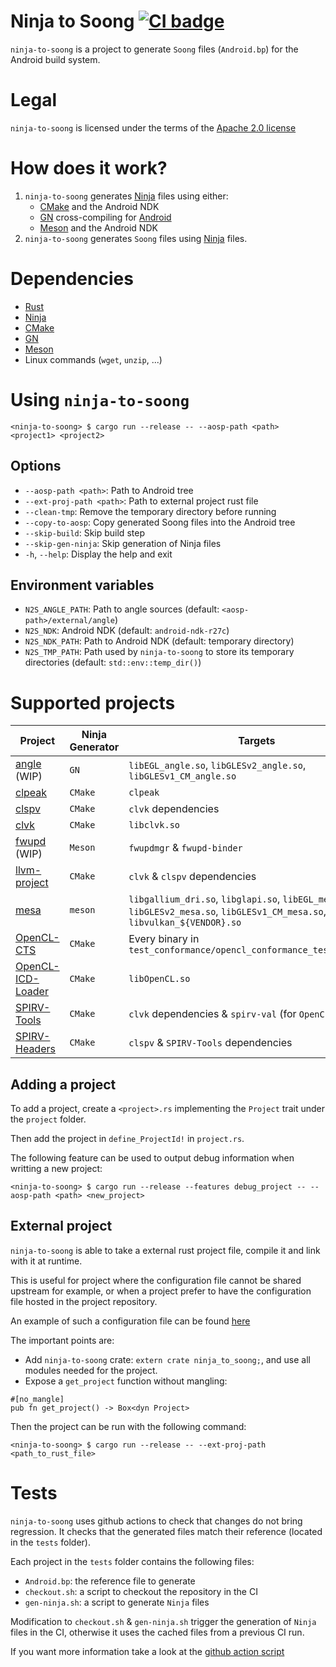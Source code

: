 # Ninja to Soong [![CI badge](https://github.com/rjodinchr/ninja-to-soong/actions/workflows/presubmit.yml/badge.svg?branch=main)](https://github.com/rjodinchr/ninja-to-soong/actions/workflows/presubmit.yml?query=branch%3Amain++)

`ninja-to-soong` is a project to generate `Soong` files (`Android.bp`) for the Android build system.

# Legal

`ninja-to-soong` is licensed under the terms of the [Apache 2.0 license](LICENSE)

# How does it work?

1. `ninja-to-soong` generates [Ninja](https://ninja-build.org/) files using either:
    - [CMake](https://cmake.org/) and the Android NDK
    - [GN](https://github.com/o-lim/generate-ninja) cross-compiling for [Android](https://gn.googlesource.com/gn/+/HEAD/docs/quick_start.md#cross_compiling-to-a-target-os-or-architecture)
    - [Meson](https://mesonbuild.com/) and the Android NDK
2. `ninja-to-soong` generates `Soong` files using [Ninja](https://ninja-build.org/) files.

# Dependencies

* [Rust](https://www.rust-lang.org/)
* [Ninja](https://ninja-build.org/)
* [CMake](https://cmake.org/)
* [GN](https://gn.googlesource.com/gn/)
* [Meson](https://mesonbuild.com/)
* Linux commands (`wget`, `unzip`, ...)

# Using `ninja-to-soong`

```
<ninja-to-soong> $ cargo run --release -- --aosp-path <path> <project1> <project2>
```

## Options

* `--aosp-path <path>`: Path to Android tree
* `--ext-proj-path <path>`: Path to external project rust file
* `--clean-tmp`: Remove the temporary directory before running
* `--copy-to-aosp`: Copy generated Soong files into the Android tree
* `--skip-build`: Skip build step
* `--skip-gen-ninja`: Skip generation of Ninja files
* `-h`, `--help`: Display the help and exit

## Environment variables

* `N2S_ANGLE_PATH`: Path to angle sources (default: `<aosp-path>/external/angle`)
* `N2S_NDK`: Android NDK (default: `android-ndk-r27c`)
* `N2S_NDK_PATH`: Path to Android NDK (default: temporary directory)
* `N2S_TMP_PATH`: Path used by `ninja-to-soong` to store its temporary directories (default: `std::env::temp_dir()`)

# Supported projects

| Project | Ninja Generator | Targets |
|-|-|-|
| [angle](https://github.com/google/angle) (WIP) | `GN` | `libEGL_angle.so`, `libGLESv2_angle.so`, `libGLESv1_CM_angle.so` |
| [clpeak](https://github.com/krrishnarraj/clpeak) | `CMake` | `clpeak` |
| [clspv](https://github.com/google/clspv) | `CMake` | `clvk` dependencies |
| [clvk](https://github.com/kpet/clvk) | `CMake` | `libclvk.so` |
| [fwupd](https://github.com/fwupd/fwupd.git) (WIP) | `Meson` | `fwupdmgr` & `fwupd-binder` |
| [llvm-project](https://github.com/llvm/llvm-project) | `CMake` | `clvk` & `clspv` dependencies |
| [mesa](https://www.mesa3d.org/) | `meson` | `libgallium_dri.so`, `libglapi.so`, `libEGL_mesa.so`, `libGLESv2_mesa.so`, `libGLESv1_CM_mesa.so`, `libvulkan_${VENDOR}.so` |
| [OpenCL-CTS](https://github.com/KhronosGroup/OpenCL-CTS) | `CMake` | Every binary in `test_conformance/opencl_conformance_tests_full.csv` |
| [OpenCL-ICD-Loader](https://github.com/KhronosGroup/OpenCL-ICD-Loader) | `CMake` | `libOpenCL.so` |
| [SPIRV-Tools](https://github.com/KhronosGroup/SPIRV-Tools) | `CMake` | `clvk` dependencies & `spirv-val` (for `OpenCL-CTS`) |
| [SPIRV-Headers](https://github.com/KhronosGroup/SPIRV-Headers) | `CMake` | `clspv` & `SPIRV-Tools` dependencies |

## Adding a project

To add a project, create a `<project>.rs` implementing the `Project` trait under the `project` folder.

Then add the project in `define_ProjectId!` in `project.rs`.

The following feature can be used to output debug information when writting a new project:
```
<ninja-to-soong> $ cargo run --release --features debug_project -- --aosp-path <path> <new_project>
```

## External project

`ninja-to-soong` is able to take a external rust project file, compile it and link with it at runtime.

This is useful for project where the configuration file cannot be shared upstream for example, or when a project prefer to have the configuration file hosted in the project repository.

An example of such a configuration file can be found [here](tests/external-project/project.rs)

The important points are:
- Add `ninja-to-soong` crate: `extern crate ninja_to_soong;`, and use all modules needed for the project.
- Expose a `get_project` function without mangling:
```
#[no_mangle]
pub fn get_project() -> Box<dyn Project>
```

Then the project can be run with the following command:
```
<ninja-to-soong> $ cargo run --release -- --ext-proj-path <path_to_rust_file> 
```

# Tests

`ninja-to-soong` uses github actions to check that changes do not bring regression. It checks that the generated files match their reference (located in the `tests` folder).

Each project in the `tests` folder contains the following files:
 * `Android.bp`: the reference file to generate
 * `checkout.sh`: a script to checkout the repository in the CI
 * `gen-ninja.sh`: a script to generate `Ninja` files

 Modification to `checkout.sh` & `gen-ninja.sh` trigger the generation of `Ninja` files in the CI, otherwise it uses the cached files from a previous CI run.

If you want more information take a look at the [github action script](.github/workflows/presubmit.yml)
